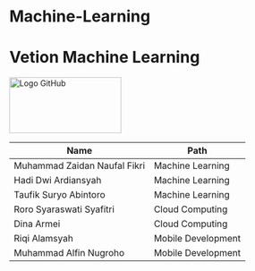 # Machine-Learning
# Vetion Machine Learning
<img src="https://github.com/Tooomat/img-vetion/blob/main/Group%204%20(1).png" alt="Logo GitHub" width="200" height="100"/>


| Name  | Path |
| ----- | --- |
| Muhammad Zaidan Naufal Fikri   | Machine Learning  |
| Hadi Dwi Ardiansyah | Machine Learning  |
| Taufik Suryo Abintoro   | Machine Learning  |
| Roro Syaraswati Syafitri | Cloud Computing  |
| Dina Armei   | Cloud Computing  |
| Riqi Alamsyah | Mobile Development  |
| Muhammad Alfin Nugroho | Mobile Development  |
